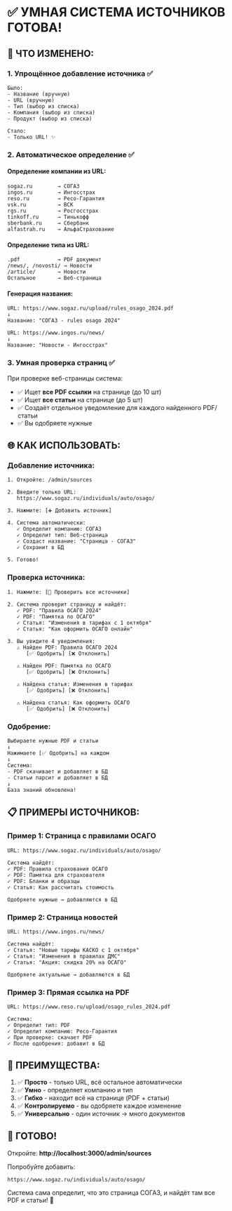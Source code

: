 # ✅ УМНАЯ СИСТЕМА ИСТОЧНИКОВ ГОТОВА!

## 🎯 ЧТО ИЗМЕНЕНО:

### 1. **Упрощённое добавление источника** ✅
```
Было:
- Название (вручную)
- URL (вручную)
- Тип (выбор из списка)
- Компания (выбор из списка)
- Продукт (выбор из списка)

Стало:
- Только URL! ✨
```

### 2. **Автоматическое определение** ✅

#### Определение компании из URL:
```
sogaz.ru        → СОГАЗ
ingos.ru        → Ингосстрах
reso.ru         → Ресо-Гарантия
vsk.ru          → ВСК
rgs.ru          → Росгосстрах
tinkoff.ru      → Тинькофф
sberbank.ru     → Сбербанк
alfastrah.ru    → АльфаСтрахование
```

#### Определение типа из URL:
```
.pdf            → PDF документ
/news/, /novosti/ → Новости
/article/       → Новости
Остальное       → Веб-страница
```

#### Генерация названия:
```
URL: https://www.sogaz.ru/upload/rules_osago_2024.pdf
↓
Название: "СОГАЗ - rules osago 2024"

URL: https://www.ingos.ru/news/
↓
Название: "Новости - Ингосстрах"
```

### 3. **Умная проверка страниц** ✅

При проверке веб-страницы система:
- ✅ Ищет **все PDF ссылки** на странице (до 10 шт)
- ✅ Ищет **все статьи** на странице (до 5 шт)
- ✅ Создаёт отдельное уведомление для каждого найденного PDF/статьи
- ✅ Вы одобряете нужные

## 🌐 КАК ИСПОЛЬЗОВАТЬ:

### Добавление источника:

```
1. Откройте: /admin/sources

2. Введите только URL:
   https://www.sogaz.ru/individuals/auto/osago/

3. Нажмите: [➕ Добавить источник]

4. Система автоматически:
   ✓ Определит компанию: СОГАЗ
   ✓ Определит тип: Веб-страница
   ✓ Создаст название: "Страница - СОГАЗ"
   ✓ Сохранит в БД

5. Готово!
```

### Проверка источника:

```
1. Нажмите: [🔄 Проверить все источники]

2. Система проверит страницу и найдёт:
   ✓ PDF: "Правила ОСАГО 2024"
   ✓ PDF: "Памятка по ОСАГО"
   ✓ Статья: "Изменения в тарифах с 1 октября"
   ✓ Статья: "Как оформить ОСАГО онлайн"

3. Вы увидите 4 уведомления:
   ⚠️ Найден PDF: Правила ОСАГО 2024
      [✅ Одобрить] [❌ Отклонить]
   
   ⚠️ Найден PDF: Памятка по ОСАГО
      [✅ Одобрить] [❌ Отклонить]
   
   ⚠️ Найдена статья: Изменения в тарифах
      [✅ Одобрить] [❌ Отклонить]
   
   ⚠️ Найдена статья: Как оформить ОСАГО
      [✅ Одобрить] [❌ Отклонить]
```

### Одобрение:

```
Выбираете нужные PDF и статьи
↓
Нажимаете [✅ Одобрить] на каждом
↓
Система:
- PDF скачивает и добавляет в БД
- Статьи парсит и добавляет в БД
↓
База знаний обновлена!
```

## 📋 ПРИМЕРЫ ИСТОЧНИКОВ:

### Пример 1: Страница с правилами ОСАГО
```
URL: https://www.sogaz.ru/individuals/auto/osago/

Система найдёт:
✓ PDF: Правила страхования ОСАГО
✓ PDF: Памятка для страхователя
✓ PDF: Бланки и образцы
✓ Статья: Как рассчитать стоимость

Одобряете нужные → добавляются в БД
```

### Пример 2: Страница новостей
```
URL: https://www.ingos.ru/news/

Система найдёт:
✓ Статья: "Новые тарифы КАСКО с 1 октября"
✓ Статья: "Изменения в правилах ДМС"
✓ Статья: "Акция: скидка 20% на ОСАГО"

Одобряете актуальные → добавляются в БД
```

### Пример 3: Прямая ссылка на PDF
```
URL: https://www.reso.ru/upload/osago_rules_2024.pdf

Система:
✓ Определит тип: PDF
✓ Определит компанию: Ресо-Гарантия
✓ При проверке: скачает PDF
✓ После одобрения: добавит в БД
```

## 🎯 ПРЕИМУЩЕСТВА:

1. ✅ **Просто** - только URL, всё остальное автоматически
2. ✅ **Умно** - определяет компанию и тип
3. ✅ **Гибко** - находит всё на странице (PDF + статьи)
4. ✅ **Контролируемо** - вы одобряете каждое изменение
5. ✅ **Универсально** - один источник → много документов

## 🚀 ГОТОВО!

Откройте: **http://localhost:3000/admin/sources**

Попробуйте добавить:
```
https://www.sogaz.ru/individuals/auto/osago/
```

Система сама определит, что это страница СОГАЗ, и найдёт там все PDF и статьи! 🎉

